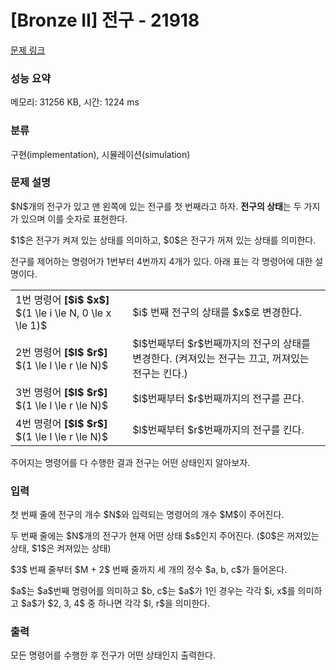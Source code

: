 # [Bronze II] 전구 - 21918 

[문제 링크](https://www.acmicpc.net/problem/21918) 

### 성능 요약

메모리: 31256 KB, 시간: 1224 ms

### 분류

구현(implementation), 시뮬레이션(simulation)

### 문제 설명

<p>$N$개의 전구가 있고 맨 왼쪽에 있는 전구를 첫 번째라고 하자. <strong>전구의 상태</strong>는 두 가지가 있으며 이를 숫자로 표현한다.</p>

<p>$1$은 전구가 켜져 있는 상태를 의미하고, $0$은 전구가 꺼져 있는 상태를 의미한다.</p>

<p>전구를 제어하는 명령어가 1번부터 4번까지 4개가 있다. 아래 표는 각 명령어에 대한 설명이다.</p>

<table class="table table-bordered">
	<tbody>
		<tr>
			<td>1번 명령어 <strong>[$i$ $x$]</strong> $(1 \le i \le N, 0 \le x \le 1)$</td>
			<td>$i$ 번째 전구의 상태를 $x$로 변경한다.</td>
		</tr>
		<tr>
			<td>2번 명령어 <strong>[$l$ $r$]</strong> $(1 \le l \le r \le N)$</td>
			<td>$l$번째부터 $r$번째까지의 전구의 상태를 변경한다. (켜져있는 전구는 끄고, 꺼져있는 전구는 킨다.)</td>
		</tr>
		<tr>
			<td>3번 명령어 <strong>[$l$ $r$]</strong> $(1 \le l \le r \le N)$</td>
			<td>$l$번째부터 $r$번째까지의 전구를 끈다.</td>
		</tr>
		<tr>
			<td>4번 명령어 <strong>[$l$ $r$]</strong> $(1 \le l \le r \le N)$</td>
			<td>$l$번째부터 $r$번째까지의 전구를 킨다.</td>
		</tr>
	</tbody>
</table>

<p>주어지는 명령어를 다 수행한 결과 전구는 어떤 상태인지 알아보자.</p>

### 입력 

 <p>첫 번째 줄에 전구의 개수 $N$와 입력되는 명령어의 개수 $M$이 주어진다.</p>

<p>두 번째 줄에는 $N$개의 전구가 현재 어떤 상태 $s$인지 주어진다. ($0$은 꺼져있는 상태, $1$은 켜져있는 상태)</p>

<p>$3$ 번째 줄부터 $M + 2$ 번째 줄까지 세 개의 정수 $a, b, c$가 들어온다.</p>

<p>$a$는 $a$번째 명령어를 의미하고 $b, c$는 $a$가 1인 경우는 각각 $i, x$를 의미하고 $a$가 $2, 3, 4$ 중 하나면 각각 $l, r$을 의미한다.</p>

### 출력 

 <p>모든 명령어를 수행한 후 전구가 어떤 상태인지 출력한다.</p>


